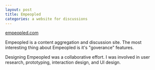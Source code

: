 ```yaml
---
layout: post
title: Empeopled
categories: a website for discussions
---
```


[empeopled.com](http://www.empeopled.com)

Empeopled is a content aggregation and discussion site. The most interesting thing about Empeopled is it's "goverance" features.

Designing Empeopled was a collaborative effort. I was involved in user research, prototyping, interaction design, and UI design.